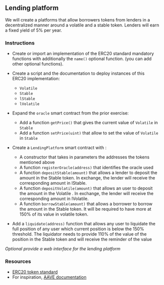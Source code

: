 ## Lending platform

We will create a platforms that allow borrowers tokens from lenders in a decentralized manner around a volatile and a stable token. Lenders will earn a fixed yield of 5% per year. 

### Instructions
- Create or import an implementation of the ERC20 standard mandatory functions with additionally the `name()` optional function. (you can add other optional functions).
- Create a script and the documentation to deploy instances of this ERC20 implementation:
    - `Volatile`
    - `Stable`
    - `lStable` 
    - `lVolatile`

- Expand the `oracle` smart contract from the prior exercise:
    - Add a function `getPrice()` that gives the current value of `Volatile` in `Stable`
    - Add a function `setPrice(uint)` that allow to set the value of `Volatile` in `Stable`

- Create a `LendingPlatform` smart contract with : 
    - A constructor that takes in parameters the addresses the tokens mentioned above
    - A function `registerOracle(address)` that identifies the oracle used
    - A function `depositStable(amount)` that allows a lender to deposit the amount in the Stable token. In exchange, the lender will receive the corresponding amount in lStable. 
    - A function `depositVolatile(amount)` that allows an user to deposit the amount in the Volatile . In exchange, the lender will receive the corresponding amount in lVolatile.
    - A function `borrowStable(amount)` that allows a borrower to borrow the amount in the Stable token. It will be required to have more at 150% of its value in volatile token. 
- Add a `liquidate(address)` function that allows any user to liquidate the full position of any user which current position is below the 150% threshold. The liquidator needs to provide 110% of the value of the position in the Stable token and will receive the reminder of the value

*Optional provide a web interface for the lending platform*

### Resources
- [ERC20 token standard](https://ethereum.org/en/developers/docs/standards/tokens/erc-20/)
- For inspiration, [AAVE documentation](https://docs.aave.com/hub/)

